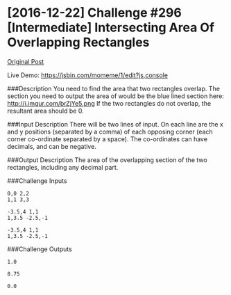 # [2016-12-22] Challenge #296 [Intermediate] Intersecting Area Of Overlapping Rectangles
[Original Post](https://www.reddit.com/r/dailyprogrammer/comments/5jpt8v/20161222_challenge_296_intermediate_intersecting/)

Live Demo: https://jsbin.com/momeme/1/edit?js,console

###Description
You need to find the area that two rectangles overlap. The section you need to output the area of would be the blue lined section here: http://i.imgur.com/brZjYe5.png
If the two rectangles do not overlap, the resultant area should be 0.

###Input Description
There will be two lines of input. On each line are the x and y positions (separated by a comma) of each opposing corner (each corner co-ordinate separated by a space). The co-ordinates can have decimals, and can be negative.

###Output Description
The area of the overlapping section of the two rectangles, including any decimal part.

###Challenge Inputs

```
0,0 2,2
1,1 3,3
```

```
-3.5,4 1,1
1,3.5 -2.5,-1
```

```
-3.5,4 1,1
1,3.5 -2.5,-1
```

###Challenge Outputs

```
1.0
```

```
8.75
```

```
0.0
```
